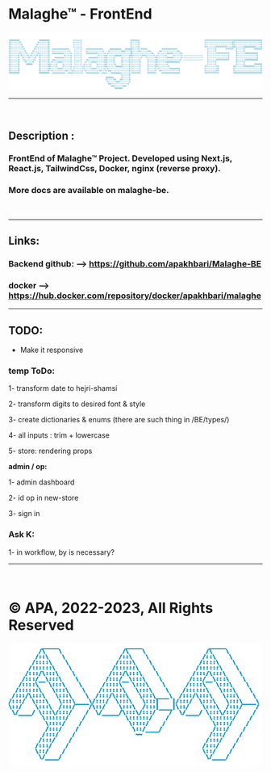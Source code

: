 # **Malaghe™ - FrontEnd**

![ascii_malaghe_fe.png](ascii_malaghe_fe.png)

---

<br>

## **Description** :

### FrontEnd of Malaghe™ Project. Developed using Next.js, React.js, TailwindCss, Docker, nginx (reverse proxy).

### More docs are available on malaghe-be.

<br>

---

## **Links**:

### Backend github: --> https://github.com/apakhbari/Malaghe-BE

### docker --> https://hub.docker.com/repository/docker/apakhbari/malaghe

---

## **TODO**:

- Make it responsive

### **temp ToDo:**

1- transform date to hejri-shamsi

2- transform digits to desired font & style

3- create dictionaries & enums (there are such thing in /BE/types/)

4- all inputs : trim + lowercase

5- store: rendering props

**admin / op:**

1- admin dashboard

2- id op in new-store

3- sign in

### **Ask K:**

1- in workflow, by is necessary?

---

<br>

# **© APA, 2022-2023, All Rights Reserved**

![ascii_apa.png](ascii_apa.png)
